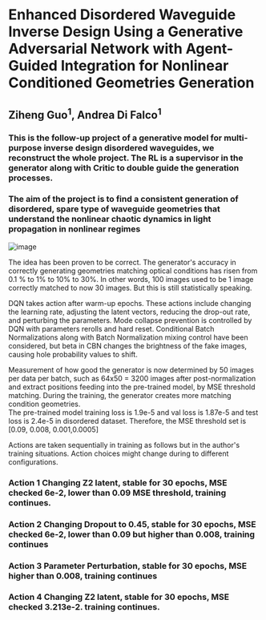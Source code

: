 # Enhanced Disordered Waveguide Inverse Design Using a Generative Adversarial Network with Agent-Guided Integration for Nonlinear Conditioned Geometries Generation
## Ziheng Guo<sup>1</sup>, Andrea Di Falco<sup>1</sup>


### This is the follow-up project of a generative model for multi-purpose inverse design disordered waveguides, we reconstruct the whole project. The RL is a supervisor in the generator along with Critic to double guide the generation processes.

### The aim of the project is to find a consistent generation of disordered, spare type of waveguide geometries that understand the nonlinear chaotic dynamics in light propagation in nonlinear regimes 

![image](https://github.com/user-attachments/assets/51666bea-27d3-47ce-b778-c0dfe15de0cc)

The idea has been proven to be correct. The generator's accuracy in correctly generating geometries matching optical conditions has risen from 0.1 % to 1% to 10% to 30%. In other words, 100 images used to be 1 image correctly matched to now 30 images. But this is still statistically speaking.

DQN takes action after warm-up epochs. These actions include changing the learning rate, adjusting the latent vectors, reducing the drop-out rate, and perturbing the parameters.
Mode collapse prevention is controlled by DQN with parameters rerolls and hard reset. Conditional Batch Normalizations along with Batch Normalization mixing control have been considered, but beta in CBN changes the brightness of the fake images, causing hole probability values to shift.  

Measurement of how good the generator is now determined by 50 images per data per batch, such as 64x50 = 3200 images after post-normalization and extract positions feeding into the pre-trained model, by MSE threshold matching. During the training, the generator creates more matching condition geometries.  
The pre-trained model training loss is 1.9e-5 and val loss is 1.87e-5 and test loss is 2.4e-5 in disordered dataset.
Therefore, the MSE threshold set is [0.09, 0.008, 0.001,0.0005]


Actions are taken sequentially in training as follows but in the author's training situations. Action choices might change during to different configurations.

### Action 1 Changing Z2 latent, stable for 30 epochs, MSE checked 6e-2, lower than 0.09 MSE threshold, training continues.
### Action 2 Changing Dropout to 0.45, stable for 30 epochs, MSE checked 6e-2, lower than 0.09 but higher than 0.008, training continues
### Action 3 Parameter Perturbation, stable for 30 epochs, MSE higher than 0.008, training continues
### Action 4 Changing Z2 latent, stable for 30 epochs, MSE checked 3.213e-2. training continues. 
